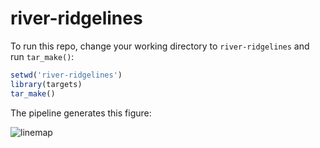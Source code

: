 # river-ridgelines

To run this repo, change your working directory to `river-ridgelines` and run `tar_make()`:
```r
setwd('river-ridgelines')
library(targets)
tar_make()
```
The pipeline generates this figure:

![linemap](https://user-images.githubusercontent.com/54007288/179124216-de9f16e6-79fc-4729-9ad6-f2b767454f35.png)
